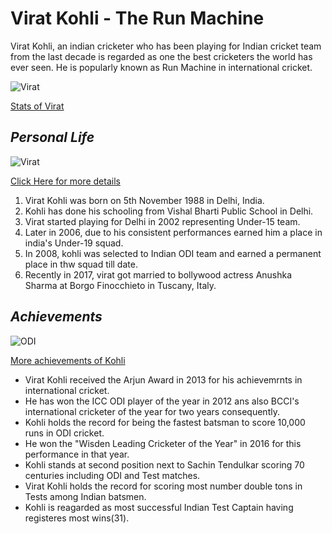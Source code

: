 # **Virat Kohli - The Run Machine**

Virat Kohli, an indian cricketer who has been playing for Indian cricket team from the last decade is regarded as one the best cricketers the world has ever seen. He is popularly known as Run Machine in international cricket.

![Virat](https://imagevars.gulfnews.com/2019/10/23/Virat-Kohli-_16df8cce452_large.jpg)

[Stats of Virat](http://www.cricmetric.com/playerstats.py?player=V%20Kohli&format=all&role=all)

## *Personal Life*

![Virat](https://encrypted-tbn0.gstatic.com/images?q=tbn:ANd9GcTdCWvryCSeDdQABdk_UQQ_1KdxLoLFmeiDda2RrgEIY_6wRIVY&s)

[Click Here for more details](https://www.thefamouspeople.com/profiles/virat-kohli-7388.php)

1. Virat Kohli was born on 5th November 1988 in Delhi, India.
2. Kohli has done his schooling from Vishal Bharti Public School in Delhi.
3. Virat started playing for Delhi in 2002 representing Under-15 team.
4. Later in 2006, due to his consistent performances earned him a place in india's Under-19 squad.
5. In 2008, kohli was selected to Indian ODI team and earned a permanent place in thw squad till date.
6. Recently in 2017, virat got married to bollywood actress Anushka Sharma at Borgo Finocchieto in Tuscany, Italy.

## *Achievements*

![ODI](https://encrypted-tbn0.gstatic.com/images?q=tbn:ANd9GcRl6UADrmPI8ysaMCvQSwGtP8XrdA3wHLttC9kwJR6GmxZ64JwX&s)

[More achievements of Kohli](https://www.kreedon.com/10-virat-kohli-achievements/)

* Virat Kohli received the Arjun Award in 2013 for his achievemrnts in international cricket.
* He has won the ICC ODI player of the year in 2012 ans also BCCI's international cricketer of the year for two years consequently. 
* Kohli holds the record for being the fastest batsman to score 10,000 runs in ODI cricket.
* He won the "Wisden Leading Cricketer of the Year" in 2016 for this performance in that year.
* Kohli stands at second position next to Sachin Tendulkar scoring 70 centuries including ODI and Test matches.
* Virat Kohli holds the record for scoring most number double tons in Tests among Indian batsmen.
* Kohli is reagarded as most successful Indian Test Captain having registeres most wins(31).
